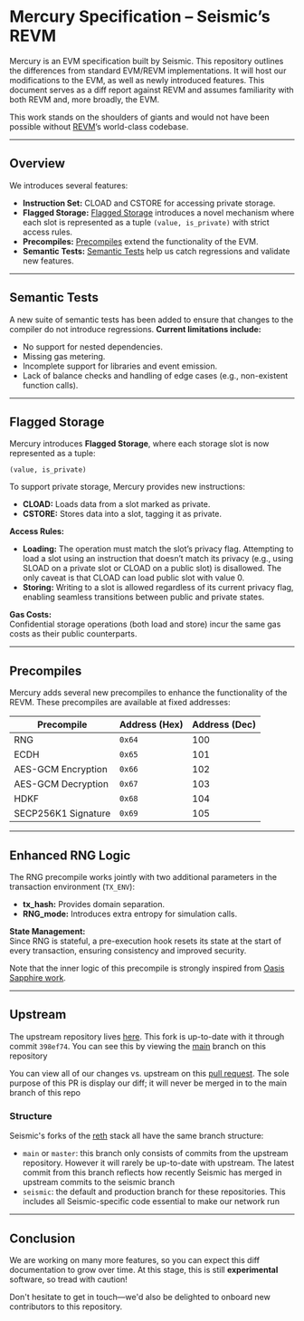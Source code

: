 # Mercury Specification – Seismic’s REVM

Mercury is an EVM specification built by Seismic. This repository outlines the differences from standard EVM/REVM implementations. It will host our modifications to the EVM, as well as newly introduced features. This document serves as a diff report against REVM and assumes familiarity with both REVM and, more broadly, the EVM.

This work stands on the shoulders of giants and would not have been possible without [REVM](https://github.com/bluealloy/revm)’s world-class codebase.

---

## Overview

We introduces several features:

- **Instruction Set:** CLOAD and CSTORE for accessing private storage.
- **Flagged Storage:** [Flagged Storage](#flagged-storage) introduces a novel mechanism where each slot is represented as a tuple `(value, is_private)` with strict access rules.
- **Precompiles:** [Precompiles](#precompiles) extend the functionality of the EVM.
- **Semantic Tests:** [Semantic Tests](#semantic-tests) help us catch regressions and validate new features.

---

## Semantic Tests

A new suite of semantic tests has been added to ensure that changes to the compiler do not introduce regressions. **Current limitations include:**
- No support for nested dependencies.
- Missing gas metering.
- Incomplete support for libraries and event emission.
- Lack of balance checks and handling of edge cases (e.g., non-existent function calls).

---

## Flagged Storage

Mercury introduces **Flagged Storage**, where each storage slot is now represented as a tuple:  

`(value, is_private)`

To support private storage, Mercury provides new instructions:
- **CLOAD:** Loads data from a slot marked as private.
- **CSTORE:** Stores data into a slot, tagging it as private.

**Access Rules:**
- **Loading:** The operation must match the slot’s privacy flag. Attempting to load a slot using an instruction that doesn’t match its privacy (e.g., using SLOAD on a private slot or CLOAD on a public slot) is disallowed. The only caveat is that CLOAD can load public slot with value 0.
- **Storing:** Writing to a slot is allowed regardless of its current privacy flag, enabling seamless transitions between public and private states.

**Gas Costs:**  
Confidential storage operations (both load and store) incur the same gas costs as their public counterparts.

---

## Precompiles

Mercury adds several new precompiles to enhance the functionality of the REVM. These precompiles are available at fixed addresses:

| **Precompile**             | **Address (Hex)** | **Address (Dec)** |
|----------------------------|-------------------|-------------------|
| RNG                        | `0x64`            | 100               |
| ECDH                       | `0x65`            | 101               |
| AES-GCM Encryption         | `0x66`            | 102               |
| AES-GCM Decryption         | `0x67`            | 103               |
| HDKF                       | `0x68`            | 104               |
| SECP256K1 Signature        | `0x69`            | 105               |

---

## Enhanced RNG Logic

The RNG precompile works jointly with two additional parameters in the transaction environment (`TX_ENV`):

- **tx_hash:** Provides domain separation.
- **RNG_mode:** Introduces extra entropy for simulation calls.

**State Management:**  
Since RNG is stateful, a pre-execution hook resets its state at the start of every transaction, ensuring consistency and improved security.

Note that the inner logic of this precompile is strongly inspired from [Oasis Sapphire work](https://oasisprotocol.org/sapphire).

---

## Upstream

The upstream repository lives [here](https://github.com/bluealloy/revm). This fork is up-to-date with it through commit `398ef74`. You can see this by viewing the [main](https://github.com/SeismicSystems/seismic-revm/tree/main) branch on this repository

You can view all of our changes vs. upstream on this [pull request](https://github.com/SeismicSystems/seismic-revm/pull/2). The sole purpose of this PR is display our diff; it will never be merged in to the main branch of this repo

### Structure

Seismic's forks of the [reth](https://github.com/paradigmxyz/reth) stack all have the same branch structure:
- `main` or `master`: this branch only consists of commits from the upstream repository. However it will rarely be up-to-date with upstream. The latest commit from this branch reflects how recently Seismic has merged in upstream commits to the seismic branch
- `seismic`: the default and production branch for these repositories. This includes all Seismic-specific code essential to make our network run

---

## Conclusion

We are working on many more features, so you can expect this diff documentation to grow over time. At this stage, this is still **experimental** software, so tread with caution!

Don't hesitate to get in touch—we'd also be delighted to onboard new contributors to this repository.
